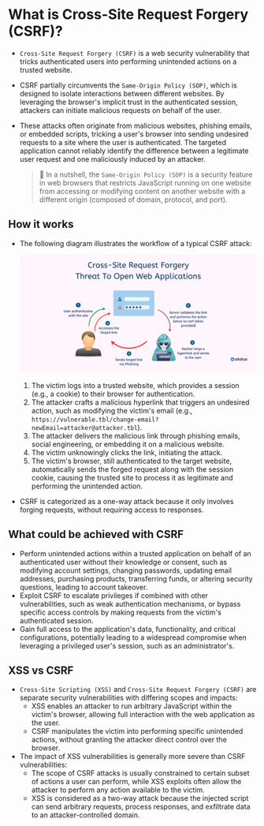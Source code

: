 # What is Cross-Site Request Forgery (CSRF)?

* `Cross-Site Request Forgery (CSRF)` is a web security vulnerability that tricks authenticated users into performing unintended actions on a trusted website.
* CSRF partially circumvents the `Same-Origin Policy (SOP)`, which is designed to isolate interactions between different websites. By leveraging the browser's implicit trust in the authenticated session, attackers can initiate malicious requests on behalf of the user.
* These attacks often originate from malicious websites, phishing emails, or embedded scripts, tricking a user's browser into sending undesired requests to a site where the user is authenticated. The targeted application cannot reliably identify the difference between a legitimate user request and one maliciously induced by an attacker.

  > :older_man: In a nutshell, the `Same-Origin Policy (SOP)` is a security feature in web browsers that restricts JavaScript running on one website from accessing or modifying content on another website with a different origin (composed of domain, protocol, and port).

## How it works

* The following diagram illustrates the workflow of a typical CSRF attack:

  ![CSRF workflow][1]

  1. The victim logs into a trusted website, which provides a session (e.g., a cookie) to their browser for authentication.
  1. The attacker crafts a malicious hyperlink that triggers an undesired action, such as modifying the victim's email (e.g., `https://vulnerable.tbl/change-email?newEmail=attacker@attacker.tbl`).
  1. The attacker delivers the malicious link through phishing emails, social engineering, or embedding it on a malicious website.
  1. The victim unknowingly clicks the link, initiating the attack.
  1. The victim's browser, still authenticated to the target website, automatically sends the forged request along with the session cookie, causing the trusted site to process it as legitimate and performing the unintended action.

* CSRF is categorized as a one-way attack because it only involves forging requests, without requiring access to responses.

## What could be achieved with CSRF

* Perform unintended actions within a trusted application on behalf of an authenticated user without their knowledge or consent, such as modifying account settings, changing passwords, updating email addresses, purchasing products, transferring funds, or altering security questions, leading to account takeover.
* Exploit CSRF to escalate privileges if combined with other vulnerabilities, such as weak authentication mechanisms, or bypass specific access controls by making requests from the victim's authenticated session.
* Gain full access to the application's data, functionality, and critical configurations, potentially leading to a widespread compromise when leveraging a privileged user's session, such as an administrator's.

## XSS vs CSRF

* `Cross-Site Scripting (XSS)` and `Cross-Site Request Forgery (CSRF)` are separate security vulnerabilities with differing scopes and impacts:
  * XSS enables an attacker to run arbitrary JavaScript within the victim's browser, allowing full interaction with the web application as the user.
  * CSRF manipulates the victim into performing specific unintended actions, without granting the attacker direct control over the browser.
* The impact of XSS vulnerabilities is generally more severe than CSRF vulnerabilities:
  * The scope of CSRF attacks is usually constrained to certain subset of actions a user can perform, while XSS exploits often allow the attacker to perform any action available to the victim.
  * XSS is considered as a two-way attack because the injected script can send arbitrary requests, process responses, and exfiltrate data to an attacker-controlled domain.

[1]: /static/images/csrf-workflow.png
